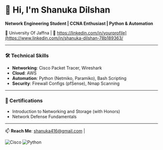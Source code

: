 # 👋 Hi, I'm Shanuka Dilshan  
**Network Engineering Student | CCNA Enthusiast | Python & Automation**  

📍 University Of Jaffna | 🔗 https://linkedin.com/in/yourprofile](https://www.linkedin.com/in/shanuka-dilshan-78b189363/

---

### 🛠️ Technical Skills  
- **Networking**: Cisco Packet Tracer, Wireshark
- **Cloud**: AWS
- **Automation**: Python (Netmiko, Paramiko), Bash Scripting  
- **Security**: Firewall Configs (pfSense), Nmap Scanning  

---

### 📜 Certifications  
- Introduction to Networking and Storage (with Honors)
- Network Defense Fundamentals

---

📫 **Reach Me**: shanuka416@gmail.com | 

![Cisco](https://img.shields.io/badge/Cisco-CCNA-blue) 
![Python](https://img.shields.io/badge/Python-Automation-green)  


